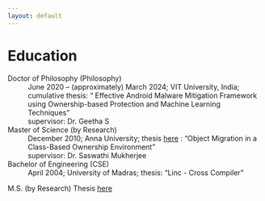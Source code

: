 ```yaml
---
layout: default
---
```


# Education

<dl>
   <dt>Doctor of Philosophy (Philosophy)</dt>
      <dd>June 2020 – (approximately) March 2024; VIT University, India; cumulative thesis: “ Effective Android Malware Mitigation Framework using Ownership-based Protection and Machine Learning Techniques”</dd>
      <dd>supervisor: Dr. Geetha S</dd>
   <dt>Master of Science (by Research)</dt>
      <dd>December 2010; Anna University; thesis <a href="files/PradeepKumar_MSThesis_2009.pdf">here</a> : “Object Migration in a Class-Based Ownership Environment”</dd> 
      <dd>supervisor: Dr. Saswathi Mukherjee </dd>
   <dt>Bachelor of Engineering (CSE)</dt>
      <dd>April 2004; University of Madras; thesis: “Linc - Cross Compiler”</dd>
</dl>

M.S. (by Research) Thesis [here](files/PradeepKumar_MSThesis_2009.pdf)